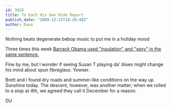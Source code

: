 ```yaml
---
id: 3926
title: To Each His Own Ride Report
publish_date: "2009-12-21T18:20:48Z"
author: Dave
---
```

  
Nothing beats degenerate bebop music to put me in a holiday mood

Three times this week [Barrack Obama used "insulation" and "sexy" in the same sentence.](http://www.theindychannel.com/news/21970512/detail.html)

Fine by me, but I wonder if seeing Susan T playing da' blues might change his mind about spun fibreglass. Yowser.

Brett and I found dry roads and summer-like conditions on the way up Sunshine today. The descent, however, was another matter; when we rolled to a stop at 4th, we agreed they call it December for a reason.

DU
